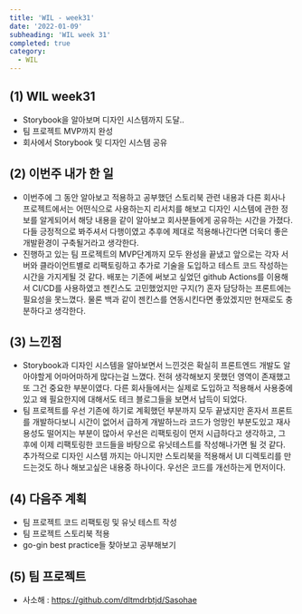 ```yaml
---
title: 'WIL - week31'
date: '2022-01-09'
subheading: 'WIL week 31'
completed: true
category:
  - WIL
---
```


## (1) WIL week31

- Storybook을 알아보며 디자인 시스템까지 도달..
- 팀 프로젝트 MVP까지 완성
- 회사에서 Storybook 및 디자인 시스템 공유

## (2) 이번주 내가 한 일

- 이번주에 그 동안 알아보고 적용하고 공부했던 스토리북 관련 내용과 다른 회사나 프로젝트에서는 어떤식으로 사용하는지 리서치를 해보고 디자인 시스템에 관한 정보를 알게되어서 해당 내용을 같이 알아보고 회사분들에게 공유하는 시간을 가졌다. 다들 긍정적으로 봐주셔서 다행이였고 추후에 제대로 적용해나간다면 더욱더 좋은 개발환경이 구축될거라고 생각한다.
- 진행하고 있는 팀 프로젝트의 MVP단계까지 모두 완성을 끝냈고 앞으로는 각자 서버와 클라이언트별로 리팩토링하고 추가로 기술을 도입하고 테스트 코드 작성하는 시간을 가지게될 것 같다. 배포는 기존에 써보고 싶었던 github Actions를 이용해서 CI/CD를 사용하였고 젠킨스도 고민했었지만 구지(?) 혼자 담당하는 프론트에는 필요성을 못느꼈다. 물론 백과 같이 젠킨스를 연동시킨다면 좋았겠지만 현재로도 충분하다고 생각한다.

## (3) 느낀점

- Storybook과 디자인 시스템을 알아보면서 느낀것은 확실히 프론트엔드 개발도 알아야할게 어마어마하게 많다는걸 느꼈다. 전혀 생각해보지 못했던 영역이 존재했고 또 그건 중요한 부분이였다. 다른 회사들에서는 실제로 도입하고 적용해서 사용중에있고 왜 필요한지에 대해서도 테크 블로그들을 보면서 납득이 되었다.
- 팀 프로젝트를 우선 기존에 하기로 계획했던 부분까지 모두 끝냈지만 혼자서 프론트를 개발하다보니 시간이 없어서 급하게 개발하느라 코드가 엉망인 부분도있고 재사용성도 떨어지는 부분이 많아서 우선은 리팩토링이 먼저 시급하다고 생각하고, 그 후에 이제 리팩토링한 코드들을 바탕으로 유닛테스트를 작성해나가면 될 것 같다. 추가적으로 디자인 시스템 까지는 아니지만 스토리북을 적용해서 UI 디렉토리를 만드는것도 하나 해보고싶은 내용중 하나이다. 우선은 코드를 개선하는게 먼저이다.

## (4) 다음주 계획

- 팀 프로젝트 코드 리팩토링 및 유닛 테스트 작성
- 팀 프로젝트 스토리북 적용
- go-gin best practice들 찾아보고 공부해보기

## (5) 팀 프로젝트

- 사소해 : https://github.com/dltmdrbtjd/Sasohae
